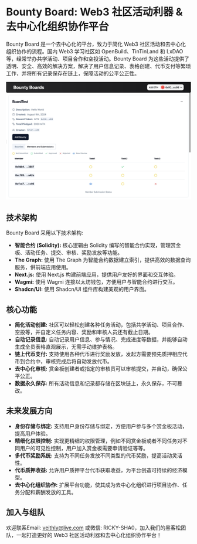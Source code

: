 # Bounty Board: Web3 社区活动利器 & 去中心化组织协作平台

Bounty Board 是一个去中心化的平台，致力于简化 Web3 社区活动和去中心化组织协作的流程。国内 Web3 学习社区如 OpenBuild、TinTinLand 和 LxDAO 等，经常举办共学活动、项目合作和空投活动。Bounty Board 为这些活动提供了透明、安全、高效的解决方案，解决了用户信息记录、表格创建、代币支付等繁琐工作，并将所有记录保存在链上，保障活动的公平公正性。

![Bounty Board](./assets/screenshot.jpeg)

## 技术架构

Bounty Board 采用以下技术架构:

- **智能合约 (Solidity):** 核心逻辑由 Solidity 编写的智能合约实现，管理赏金板、活动任务、提交、审核、奖励发放等功能。
- **The Graph:** 使用 The Graph 为智能合约数据建立索引，提供高效的数据查询服务，供前端应用使用。
- **Next.js:** 使用 Next.js 构建前端应用，提供用户友好的界面和交互体验。
- **Wagmi:** 使用 Wagmi 连接以太坊钱包，方便用户与智能合约进行交互。
- **Shadcn/UI:** 使用 Shadcn/UI 组件库构建美观的用户界面。

## 核心功能

* **简化活动创建:**  社区可以轻松创建各种任务活动，包括共学活动、项目合作、空投等，并自定义任务内容、奖励和审核人员还有截止日期。
* **自动记录信息:**  自动记录用户信息、参与情况、完成进度等数据，并能够自动生成全员表格直观展示，无需手动维护表格。
* **链上代币支付:**  支持使用各种代币进行奖励发放，发起方需要预先质押相应代币到合约中，审核完成后将自动发放代币。
* **去中心化审核:**  赏金板创建者或指定的审核员可以审核提交，并自动，确保公平公正。
* **数据永久保存:**  所有活动信息和记录都存储在区块链上，永久保存，不可篡改。

## 未来发展方向

* **身份存储与绑定:**  支持用户身份存储与绑定，方便用户参与多个赏金板活动，提高用户体验。
* **精细化权限控制:** 实现更精细的权限管理，例如不同赏金板或者不同任务对不同用户的可见性控制，用户加入赏金板需要申请验证等等。
* **多代币奖励系统:**  支持为不同任务发放不同类型的代币奖励，提高活动灵活性。
* **代币质押收益:**  允许用户质押平台代币获取收益，为平台创造可持续的经济模型。
* **去中心化组织协作:**  扩展平台功能，使其成为去中心化组织进行项目协作、任务分配和薪酬发放的工具。

## 加入与组队

欢迎联系Email: veithly@live.com 或微信: RICKY-SHA0，加入我们的黑客松团队，一起打造更好的 Web3 社区活动利器和去中心化组织协作平台！
